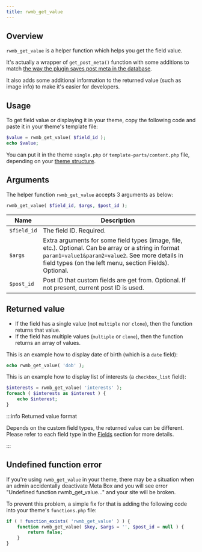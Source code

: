 ```yaml
---
title: rwmb_get_value
---
```


## Overview

`rwmb_get_value` is a helper function which helps you get the field value.

It's actually a wrapper of `get_post_meta()` function with some additions to match [the way the plugin saves post meta in the database](/database/).

It also adds some additional information to the returned value (such as image info) to make it's easier for developers.

## Usage

To get field value or displaying it in your theme, copy the following code and paste it in your theme's template file:

```php
$value = rwmb_get_value( $field_id );
echo $value;
```

You can put it in the theme `single.php` or `template-parts/content.php` file, depending on your [theme structure](https://developer.wordpress.org/themes/basics/template-files/).

## Arguments

The helper function `rwmb_get_value` accepts 3 arguments as below:

```php
rwmb_get_value( $field_id, $args, $post_id );
```

Name|Description
---|---
`$field_id`|The field ID. Required.
`$args`|Extra arguments for some field types (image, file, etc.). Optional. Can be array or a string in format `param1=value1&param2=value2`. See more details in field types (on the left menu, section Fields). Optional.
`$post_id`|Post ID that custom fields are get from. Optional. If not present, current post ID is used.

## Returned value

- If the field has a single value (not `multiple` nor `clone`), then the function returns that value.
- If the field has multiple values (`multiple` or `clone`), then the function returns an array of values.

This is an example how to display date of birth (which is a `date` field):

```php
echo rwmb_get_value( 'dob' );
```

This is an example how to display list of interests (a `checkbox_list` field):

```php
$interests = rwmb_get_value( 'interests' );
foreach ( $interests as $interest ) {
    echo $interest;
}
```

:::info Returned value format

Depends on the custom field types, the returned value can be different. Please refer to each field type in the [Fields](/fields/) section for more details.

:::

## Undefined function error

If you're using `rwmb_get_value` in your theme, there may be a situation when an admin accidentally deactivate Meta Box and you will see error "Undefined function rwmb_get_value..." and your site will be broken.

To prevent this problem, a simple fix for that is adding the following code into your theme's `functions.php` file:

```php
if ( ! function_exists( 'rwmb_get_value' ) ) {
    function rwmb_get_value( $key, $args = '', $post_id = null ) {
        return false;
    }
}
```
